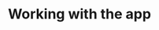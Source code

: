 ---
layout: default
title: Working with the app
grand_parent: App navigation
nav_order: 9
parent: Fragments
---